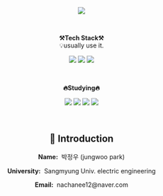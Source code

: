 <p align = "center">
<img src="https://capsule-render.vercel.app/api?type=waving&color=auto&height=300&section=header&text=Hello!&fontSize=70" />
</p>
<br>

<p align="center">
    <Strong>⚒️Tech Stack⚒️</Strong><br>
    💡usually use it.
</p>

<p align="center" display="inline-block">
<img src="https://img.shields.io/badge/C-A8B9CC?style=flat-square&logo=C&logoColor=white"/>
<img src="https://img.shields.io/badge/java-007396?style=flat-square&logo=java&logoColor=white"/>
<img src="https://img.shields.io/badge/Python-3776AB?style=flat-square&logo=Python&logoColor=white"/>
</p>
<br>
<p align="center">
    <Strong>🔥Studying🔥</Strong><br>
</p>
<p align="center" display="inline-block">
<img src="https://img.shields.io/badge/Spring-6DB33F?style=flat-square&logo=Spring&logoColor=white"/>
<img src="https://img.shields.io/badge/React-61DAFB?style=flat-square&logo=React&logoColor=black"/>
<img src="https://img.shields.io/badge/MySQL-4479A1?style=flat-square&logo=MySQL&logoColor=white"/>
<img src="https://img.shields.io/badge/JavaScript-F7DF1E?style=flat-square&logo=javascript&logoColor=black"/>
</p>
<br>
<div align="center">

<h2>👋 Introduction</h2>
<p><b>Name:</b>&nbsp;&nbsp;박정우 (jungwoo park)</p>
<p><b>University:</b>&nbsp;&nbsp;Sangmyung Univ. 
electric engineering</p>
<p><b>Email:</b>&nbsp;&nbsp;nachanee12@naver.com</p>
<br>

